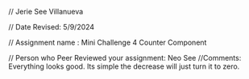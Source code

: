 // Jerie See Villanueva

 // Date Revised: 5/9/2024 

 // Assignment name : Mini Challenge 4 Counter Component


// Person who Peer Reviewed your assignment: Neo See
//Comments: Everything looks good. Its simple the decrease will just turn it to zero.
